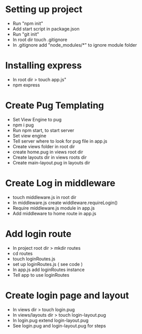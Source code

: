 # Setting up project

- Run "npm init"
- Add start script in package.json
- Run "git init"
- In root dir touch .gitignore
- In .gitignore add "node_modules/\*" to ignore module folder

# Installing express

- In root dir > touch app.js"
- npm express

# Create Pug Templating

- Set View Engine to pug
- npm i pug
- Run npm start, to start server
- Set view engine
- Tell server where to look for pug file in app.js
- Create views folder in root dir
- create home.pug in views root dir
- Create layouts dir in views roots dir
- Create main-layout.pug in layouts dir

# Create Log in middleware

- touch middleware.js in root dir
- In middleware.js create widdleware.requireLogin()
- Require middleware.js module in app.js
- Add middleware to home route in app.js

# Add login route

- In project root dir > mkdir routes
- cd routes
- touch loginRoutes.js
- set up loginRoutes.js ( see code )
- In app.js add loginRoutes instance
- Tell app to use loginRoutes

# Create login page and layout

- In views dir > touch login.pug
- In views/layouts dir > touch login-layout.pug
- In login.pug extend login-layout.pug
- See login.pug and login-layout.pug for steps
